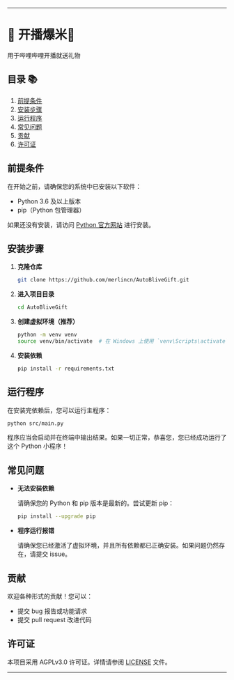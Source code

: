 
---

# 🎉 开播爆米🎉

用于哔哩哔哩开播就送礼物

## 目录 📚

1. [前提条件](#前提条件)
2. [安装步骤](#安装步骤)
3. [运行程序](#运行程序)
4. [常见问题](#常见问题)
5. [贡献](#贡献)
6. [许可证](#许可证)

## 前提条件

在开始之前，请确保您的系统中已安装以下软件：

- Python 3.6 及以上版本
- pip（Python 包管理器）

如果还没有安装，请访问 [Python 官方网站](https://www.python.org/) 进行安装。

## 安装步骤

1. **克隆仓库**

    ```bash
    git clone https://github.com/merlincn/AutoBliveGift.git
    ```

2. **进入项目目录**

    ```bash
    cd AutoBliveGift
    ```

3. **创建虚拟环境（推荐）**

    ```bash
    python -m venv venv
    source venv/bin/activate  # 在 Windows 上使用 `venv\Scripts\activate`
    ```

4. **安装依赖**

    ```bash
    pip install -r requirements.txt
    ```

## 运行程序 

在安装完依赖后，您可以运行主程序：

```bash
python src/main.py
```

程序应当会启动并在终端中输出结果。如果一切正常，恭喜您，您已经成功运行了这个 Python 小程序！

## 常见问题

- **无法安装依赖**

    请确保您的 Python 和 pip 版本是最新的。尝试更新 pip：

    ```bash
    pip install --upgrade pip
    ```

- **程序运行报错**

    请确保您已经激活了虚拟环境，并且所有依赖都已正确安装。如果问题仍然存在，请提交 issue。

## 贡献

欢迎各种形式的贡献！您可以：

- 提交 bug 报告或功能请求
- 提交 pull request 改进代码


## 许可证

本项目采用 AGPLv3.0 许可证。详情请参阅 [LICENSE](LICENSE) 文件。

---
